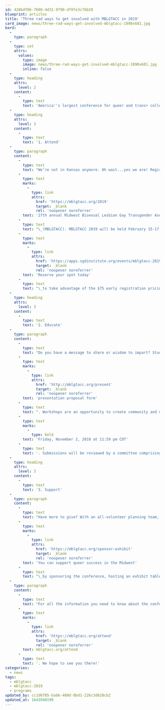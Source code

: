 ```yaml
---
id: 428bdf06-7680-4d31-9790-df0fe3c76b28
blueprint: articles
title: 'Three rad ways to get involved with MBLGTACC in 2019'
card_image: news/three-rad-ways-get-involved-mblgtacc-1090x681.jpg
bard:
  -
    type: paragraph
  -
    type: set
    attrs:
      values:
        type: image
        image: news/three-rad-ways-get-involved-mblgtacc-1090x681.jpg
        inline: false
  -
    type: heading
    attrs:
      level: 2
    content:
      -
        type: text
        text: 'America''s largest conference for queer and trans+ college students is 15 weeks away. Here''s how you can get connected and stay connected.'
  -
    type: heading
    attrs:
      level: 3
    content:
      -
        type: text
        text: '1. Attend'
  -
    type: paragraph
    content:
      -
        type: text
        text: "We’re not in Kansas anymore. Oh wait...yes we are! Registration is open for the\_"
      -
        type: text
        marks:
          -
            type: link
            attrs:
              href: 'https://mblgtacc.org/2019'
              target: _blank
              rel: 'noopener noreferrer'
        text: '27th annual Midwest Bisexual Lesbian Gay Transgender Asexual College Conference'
      -
        type: text
        text: "\_(MBLGTACC). MBLGTACC 2019 will be held February 15-17 in Wichita, Kansas and organized by students from Wichita State University.MBLGTACC will feature a variety of keynote speakers, educational workshops, live entertainment, a resource fair, and more.\_"
      -
        type: text
        marks:
          -
            type: link
            attrs:
              href: 'https://apps.sgdinstitute.org/events/mblgtacc-2019'
              target: _blank
              rel: 'noopener noreferrer'
        text: 'Reserve your spot today'
      -
        type: text
        text: "\_to take advantage of the $75 early registration pricing through December 31, 2018."
  -
    type: heading
    attrs:
      level: 3
    content:
      -
        type: text
        text: '2. Educate'
  -
    type: paragraph
    content:
      -
        type: text
        text: "Do you have a message to share or wisdom to impart? Students, staff, faculty, community organizers, and others are invited to submit their workshop ideas through the\_"
      -
        type: text
        marks:
          -
            type: link
            attrs:
              href: 'http://mblgtacc.org/present'
              target: _blank
              rel: 'noopener noreferrer'
        text: 'presentation proposal form'
      -
        type: text
        text: ". Workshops are an opportunity to create community and meaningful discussion amongst students across the Midwest.Presentation proposals are due by\_"
      -
        type: text
        marks:
          -
            type: bold
        text: 'Friday, November 2, 2018 at 11:59 pm CDT'
      -
        type: text
        text: '. Submissions will be reviewed by a committee comprising students, staff, and advisors. Presenters will be notified of the status of their proposal in early December.'
  -
    type: heading
    attrs:
      level: 3
    content:
      -
        type: text
        text: '3. Support'
  -
    type: paragraph
    content:
      -
        type: text
        text: "Have more to give? With an all-volunteer planning team, gifts made to MBLGTACC go directly to the cost of programming, resources, and operations that make the conference possible.\_"
      -
        type: text
        marks:
          -
            type: link
            attrs:
              href: 'https://mblgtacc.org/sponsor-exhibit'
              target: _blank
              rel: 'noopener noreferrer'
        text: 'You can support queer success in the Midwest'
      -
        type: text
        text: "\_by sponsoring the conference, hosting an exhibit table at the resource fair, or by purchasing ad space in the program."
  -
    type: paragraph
    content:
      -
        type: text
        text: "For all the information you need to know about the conference, lodging, transportation, and more visit\_"
      -
        type: text
        marks:
          -
            type: link
            attrs:
              href: 'https://mblgtacc.org/attend'
              target: _blank
              rel: 'noopener noreferrer'
        text: mblgtacc.org/attend
      -
        type: text
        text: '. We hope to see you there!'
categories:
  - news
tags:
  - mblgtacc
  - mblgtacc-2019
  - programs
updated_by: cc1d6f85-bab6-480d-8bd1-226c3d628cb2
updated_at: 1643940199
---
```

